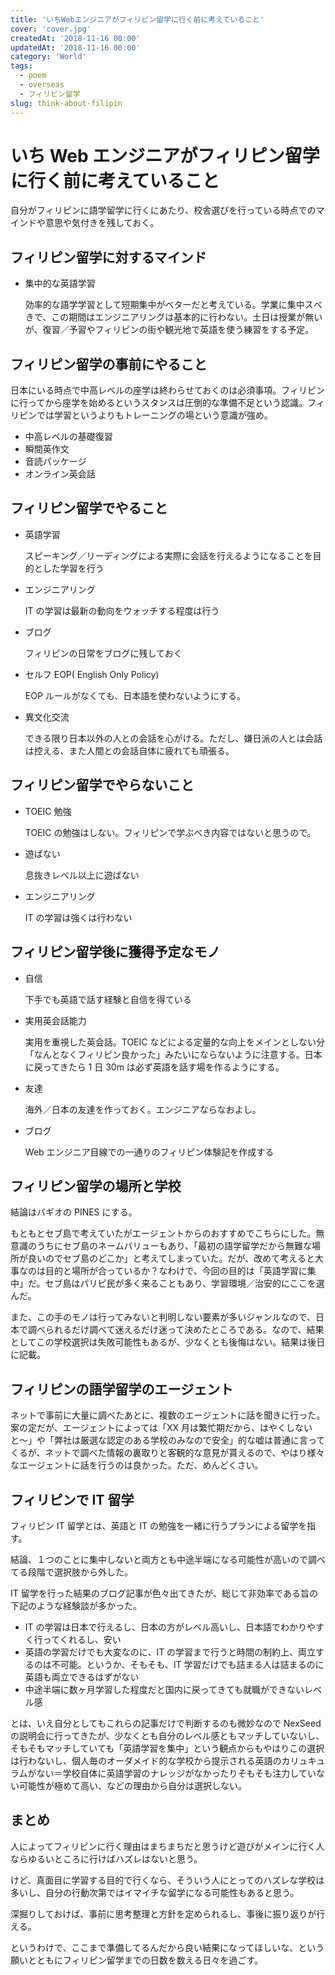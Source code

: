 ```yaml
---
title: 'いちWebエンジニアがフィリピン留学に行く前に考えていること'
cover: 'cover.jpg'
createdAt: '2018-11-16 00:00'
updatedAt: '2018-11-16 00:00'
category: 'World'
tags:
  - poem
  - overseas
  - フィリピン留学
slug: think-about-filipin
---
```


# いち Web エンジニアがフィリピン留学に行く前に考えていること

自分がフィリピンに語学留学に行くにあたり、校舎選びを行っている時点でのマインドや意思や気付きを残しておく。

## フィリピン留学に対するマインド

- 集中的な英語学習

  効率的な語学学習として短期集中がベターだと考えている。学業に集中スべきで、この期間はエンジニアリングは基本的に行わない。土日は授業が無いが、復習／予習やフィリピンの街や観光地で英語を使う練習をする予定。

## フィリピン留学の事前にやること

日本にいる時点で中高レベルの座学は終わらせておくのは必須事項。フィリピンに行ってから座学を始めるというスタンスは圧倒的な準備不足という認識。フィリピンでは学習というよりもトレーニングの場という意識が強め。

- 中高レベルの基礎復習
- 瞬間英作文
- 音読パッケージ
- オンライン英会話

## フィリピン留学でやること

- 英語学習

  スピーキング／リーディングによる実際に会話を行えるようになることを目的とした学習を行う

- エンジニアリング

  IT の学習は最新の動向をウォッチする程度は行う

- ブログ

  フィリピンの日常をブログに残しておく

- セルフ EOP( English Only Policy)

  EOP ルールがなくても、日本語を使わないようにする。

- 異文化交流

  できる限り日本以外の人との会話を心がける。ただし、嫌日派の人とは会話は控える、また人間との会話自体に疲れても頑張る。

## フィリピン留学でやらないこと

- TOEIC 勉強

  TOEIC の勉強はしない。フィリピンで学ぶべき内容ではないと思うので。

- 遊ばない

  息抜きレベル以上に遊ばない

- エンジニアリング

  IT の学習は強くは行わない

## フィリピン留学後に獲得予定なモノ

- 自信

  下手でも英語で話す経験と自信を得ている

- 実用英会話能力

  実用を重視した英会話。TOEIC などによる定量的な向上をメインとしない分「なんとなくフィリピン良かった」みたいにならないように注意する。日本に戻ってきたら 1 日 30m は必ず英語を話す場を作るようにする。

- 友達

  海外／日本の友達を作っておく。エンジニアならなおよし。

- ブログ

  Web エンジニア目線での一通りのフィリピン体験記を作成する

## フィリピン留学の場所と学校

結論はバギオの PINES にする。

もともとセブ島で考えていたがエージェントからのおすすめでこちらにした。無意識のうちにセブ島のネームバリューもあり、「最初の語学留学だから無難な場所が良いのでセブ島のどこか」と考えてしまっていた。だが、改めて考えると大事なのは目的と場所が合っているか？なわけで、今回の目的は「英語学習に集中」だ。セブ島はパリピ民が多く来ることもあり、学習環境／治安的にここを選んだ。

また、この手のモノは行ってみないと判明しない要素が多いジャンルなので、日本で調べられるだけ調べて迷えるだけ迷って決めたところである。なので、結果としてこの学校選択は失敗可能性もあるが、少なくとも後悔はない。結果は後日に記載。

## フィリピンの語学留学のエージェント

ネットで事前に大量に調べたあとに、複数のエージェントに話を聞きに行った。案の定だが、エージェントによっては「XX 月は繁忙期だから、はやくしないと〜」や「弊社は厳選な認定のある学校のみなので安全」的な嘘は普通に言ってくるが、ネットで調べた情報の裏取りと客観的な意見が貰えるので、やはり様々なエージェントに話を行うのは良かった。ただ、めんどくさい。

## フィリピンで IT 留学

フィリピン IT 留学とは、英語と IT の勉強を一緒に行うプランによる留学を指す。

結論、１つのことに集中しないと両方とも中途半端になる可能性が高いので調べてる段階で選択肢から外した。

IT 留学を行った結果のブログ記事が色々出てきたが、総じて非効率である旨の下記のような経験談が多かった。

- IT の学習は日本で行えるし、日本の方がレベル高いし、日本語でわかりやすく行ってくれるし、安い
- 英語の学習だけでも大変なのに、IT の学習まで行うと時間の制約上、両立するのは不可能。というか、そもそも、IT 学習だけでも詰まる人は詰まるのに英語も両立できるはずがない
- 中途半端に数ヶ月学習した程度だと国内に戻ってきても就職ができないレベル感

とは、いえ自分としてもこれらの記事だけで判断するのも微妙なので NexSeed の説明会に行ってきたが、少なくとも自分のレベル感ともマッチしていないし、そもそもマッチしていても「英語学習を集中」という観点からもやはりこの選択は行わないし、個人毎のオーダメイド的な学校から提示される英語のカリュキュラムがない＝学校自体に英語学習のナレッジがなかったりそもそも注力していない可能性が極めて高い、などの理由から自分は選択しない。

## まとめ

人によってフィリピンに行く理由はまちまちだと思うけど遊びがメインに行く人ならゆるいところに行けばハズレはないと思う。

けど、真面目に学習する目的で行くなら、そういう人にとってのハズレな学校は多いし、自分の行動次第ではイマイチな留学になる可能性もあると思う。

深掘りしておけば、事前に思考整理と方針を定められるし、事後に振り返りが行える。

というわけで、ここまで準備してるんだから良い結果になってほしいな、という願いとともにフィリピン留学までの日数を数える日々を過ごす。
